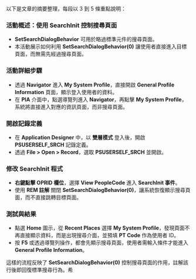 以下是文章的摘要整理，每段以 3 到 5 條重點說明：

### **活動概述：使用 SearchInit 控制搜尋頁面**
- **SetSearchDialogBehavior** 可用於略過標準元件的搜尋頁面。
- 本活動展示如何利用 **SetSearchDialogBehavior(0)** 讓使用者直接進入目標頁面，而無需先經過搜尋頁面。

### **活動詳細步驟**
- 透過 **Navigator** 進入 **My System Profile**，直接開啟 **General Profile Information** 頁面，顯示登入使用者的資料。
- 在 **PIA** 介面中，點選導覽列進入 **Navigator**，再點擊 **My System Profile**，系統將直接進入對應的資訊頁面，而非搜尋頁面。

### **開啟記錄定義**
- 在 **Application Designer** 中，以 **雙層模式** 登入後，開啟 **PSUSERSELF_SRCH** 記錄定義。
- 透過 **File > Open > Record**，選取 **PSUSERSELF_SRCH** 並開啟。

### **修改 SearchInit 程式**
- **右鍵點擊 OPRID 欄位**，選擇 **View PeopleCode** 進入 **SearchInit 事件**。
- 使用 **REM 註解** 關閉 **SetSearchDialogBehavior(0)**，讓系統恢復顯示搜尋頁面，而不直接跳轉目標頁面。

### **測試與結果**
- 點選 **Home** 圖示，從 **Recent Places** 選擇 **My System Profile**，發現頁面不再直接顯示資料，而是出現搜尋介面，並預填 **PT Code** 作為使用者 ID。
- 按 **F5** 或透過導覽列操作，都會先顯示搜尋頁面，使用者需輸入條件才能進入 **General Profile Information**。

這樣的流程反映了 **SetSearchDialogBehavior(0)** 控制搜尋頁面的作用，註解該行後即回復標準搜尋行為。希 